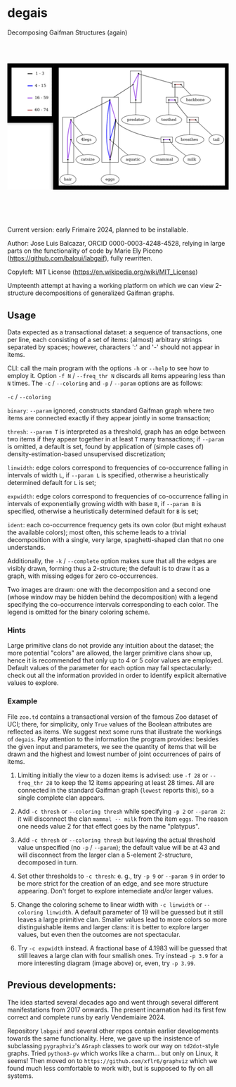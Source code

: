 # degais
Decomposing Gaifman Structures (again)

<br>
<br>

![Zoo dataset, freq thr 28, exp 4](zoo_28_exp_3_9.png)

<!--- 
Comments here.
--->

<br>
<br>
<br>

Current version: early Frimaire 2024, planned to be installable.

Author: Jose Luis Balcazar, ORCID 0000-0003-4248-4528,
relying in large parts on the functionality of code by 
Marie Ely Piceno (https://github.com/balqui/labgaif),
fully rewritten.

Copyleft: MIT License (https://en.wikipedia.org/wiki/MIT_License)

Umpteenth attempt at having a working platform on which 
we can view 2-structure decompositions of generalized 
Gaifman graphs.

## Usage

Data expected as a transactional dataset: a sequence of
transactions, one per line, each consisting of a set of items:
(almost) arbitrary strings separated by spaces; however, 
characters ':' and '-' should not appear in items.

CLI: call the main program with the options `-h` or `--help`
to see how to employ it. Option `-f N` / `--freq_thr N` discards all 
items appearing less than `N` times. The `-c` / `--coloring` 
and `-p` / `--param` options are as follows:

`-c` / `--coloring`

`binary`: `--param` ignored, constructs standard Gaifman graph where
two items are connected exactly if they appear jointly in some
transaction;

`thresh`: `--param T` is interpreted as a threshold, graph has an edge
between two items if they appear together in at least `T` many 
transactions; if `--param` is omitted, a default is set, found by
application of (simple cases of) density-estimation-based 
unsupervised discretization;

`linwidth`: edge colors correspond to frequencies of co-occurrence 
falling in intervals of width `L`, if `--param L` is specified, 
otherwise a heuristically determined default for `L` is set;

`expwidth`: edge colors correspond to frequencies of co-occurrence 
falling in intervals of exponentially growing width with base `B`, 
if `--param B` is specified, otherwise a heuristically determined 
default for `B` is set;

`ident`: each co-occurrence frequency gets its own color (but might
exhaust the available colors); most often, this scheme leads to a 
trivial decomposition with a single, very large, spaghetti-shaped 
clan that no one understands.

Additionally, the `-k` / `--complete` option makes sure that all the
edges are visibly drawn, forming thus a 2-structure; the default
is to draw it as a graph, with missing edges for zero co-occurrences.

Two images are drawn: one with the decomposition and a second one 
(whose window may be hidden behind the decomposition) with a legend 
specifying the co-occurrence intervals corresponding to each color. 
The legend is omitted for the binary coloring scheme.


### Hints

Large primitive clans do not provide any intuition about the dataset;
the more potential "colors" are allowed, the larger primitive
clans show up, hence it is recommended that only up to 4 or 5 color
values are employed. Default values of the parameter for each option 
may fail spectacularly: check out all the information provided in order
to identify explicit alternative values to explore.


### Example

File `zoo.td` contains a transactional version of the famous Zoo
dataset of UCI; there, for simplicity, only `True` values of the 
Boolean attributes are reflected as items. We suggest next some 
runs that illustrate the workings of `degais`. Pay attention to
the information the program provides: besides the given input and
parameters, we see the quantity of items that will be drawn and 
the highest and lowest number of joint occurrences of pairs of items.

1. Limiting initially the view to a dozen items is advised: use `-f 28`
or `--freq_thr 28` to keep the 12 items appearing at least 28 times. 
All are connected in the standard Gaifman graph (`lowest` reports 
this), so a single complete clan appears.

2. Add `-c thresh` or `--coloring thresh` while specifying `-p 2` or
`--param 2`: it will disconnect the clan `mammal -- milk` from the 
item `eggs`. The reason one needs value 2 for that effect goes by
the name "platypus".

3. Add `-c thresh` or `--coloring thresh` but leaving the actual
threshold value unspecified (no `-p` / `--param`); the default 
value will be at 43 and will disconnect from the larger clan 
a 5-element 2-structure, decomposed in turn.

4. Set other thresholds to `-c thresh`: e. g., try `-p 9` or 
`--param 9` in order to be more strict for the creation of an edge, 
and see more structure appearing. Don't forget to explore intemediate 
and/or larger values.

5. Change the coloring scheme to linear width with `-c linwidth` 
or `--coloring linwidth`. A default parameter of 19 will be guessed
but it still leaves a large primitive clan. Smaller values lead to
more colors so more distinguishable items and larger clans: it is
better to explore larger values, but even then the outcomes are not
spectacular.

6. Try `-c expwidth` instead. A fractional base of 4.1983 will 
be guessed that still leaves a large clan with four smallish ones. 
Try instead `-p 3.9` for a more interesting diagram (image above)
or, even, try `-p 3.99`.


## Previous developments:

The idea started several decades ago and went through several
different manifestations from 2017 onwards. The present 
incarnation had its first few correct and complete runs
by early Vendemiaire 2024.

Repository `labgaif` and several other repos contain earlier 
developments towards the same functionality. Here, we gave up 
the insistence of subclassing `pygraphviz`'s `AGraph` classes 
to work our way on `td2dot`-style graphs. Tried `python3-gv`
which works like a charm... but only on Linux, it seems! 
Then moved on to `https://github.com/xflr6/graphviz` which
we found much less comfortable to work with, but is supposed 
to fly on all systems.
